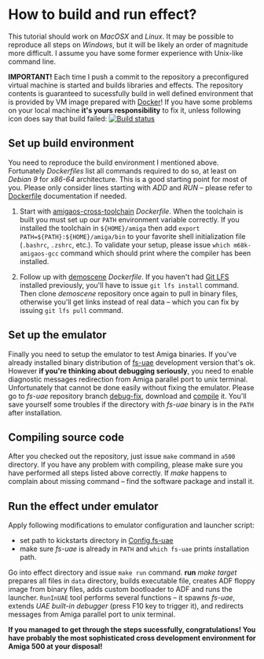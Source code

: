 How to build and run effect?
===

This tutorial should work on *MacOSX* and *Linux*. It may be possible to
reproduce all steps on *Windows*, but it will be likely an order of magnitude
more difficult. I assume you have some former experience with Unix-like command
line. 

**IMPORTANT!** Each time I push a commit to the repository a preconfigured
virtual machine is started and builds libraries and effects. The repository
contents is guaranteed to sucessfully build in well defined environment that is
provided by VM image prepared with [Docker](https://www.docker.com/)! If you
have some problems on your local machine **it's yours responsibility** to fix
it, unless following icon does say that build failed:
[![Build status](https://circleci.com/gh/cahirwpz/demoscene.png)](https://circleci.com/gh/cahirwpz/demoscene)

Set up build environment
---

You need to reproduce the build environment I mentioned above. Fortunately
_Dockerfiles_ list all commands required to do so, at least on _Debian 9_ for
_x86-64_ architecture. This is a good starting point for most of you.
Please only consider lines starting with _ADD_ and _RUN_ – please refer to
[Dockerfile](https://docs.docker.com/engine/reference/builder/#run)
documentation if needed.

1. Start with [amigaos-cross-toolchain](https://github.com/cahirwpz/amigaos-cross-toolchain/blob/master/Dockerfile)
   _Dockerfile_. When the toolchain is built you must set up our `PATH`
   environment variable correctly. If you installed the toolchain in
   `${HOME}/amiga` then add `export PATH=${PATH}:${HOME}/amiga/bin` to your
   favorite shell initialization file (`.bashrc`, `.zshrc`, etc.). To validate
   your setup, please issue `which m68k-amigaos-gcc` command which should print
   where the compiler has been installed.

2. Follow up with [demoscene](https://github.com/cahirwpz/demoscene/blob/master/Dockerfile)
   _Dockerfile_. If you haven't had [Git LFS](https://git-lfs.github.com/)
   installed previously, you'll have to issue `git lfs install` command. Then
   clone *demoscene* repository once again to pull in binary files, otherwise
   you'll get links instead of real data – which you can fix by issuing
   `git lfs pull` command.

Set up the emulator
---

Finally you need to setup the emulator to test Amiga binaries. If you've already
installed binary distribution of [fs-uae](https://fs-uae.net/download-devel)
development version that's ok. However **if you're thinking about debugging
seriously**, you need to enable diagnostic messages redirection from Amiga
parallel port to unix terminal. Unfortunately that cannot be done easily without
fixing the emulator. Please go to _fs-uae_ repository branch
[debug-fix](https://github.com/cahirwpz/fs-uae/tree/debug-fix),
download and [compile](https://fs-uae.net/compiling) it. You'll save yourself
some troubles if the directory with _fs-uae_ binary is in the `PATH` after
installation.

Compiling source code
---

After you checked out the repository, just issue `make` command in `a500`
directory. If you have any problem with compiling, please make sure you have
performed all steps listed above correctly. If *make* happens to complain about
missing command – find the software package and install it.

Run the effect under emulator
---

Apply following modifications to emulator configuration and launcher script:
 - set path to kickstarts directory in [Config.fs-uae](https://github.com/cahirwpz/demoscene/blob/master/a500/effects/Config.fs-uae#L14)
 - make sure _fs-uae_ is already in `PATH` and `which fs-uae` prints
   installation path.

Go into effect directory and issue `make run` command.  **run** _make target_
prepares all files in `data` directory, builds executable file, creates 
ADF floppy image from binary files, adds custom bootloader to ADF and runs the
launcher. `RunInUAE` tool performs several functions – it spawns _fs-uae_,
extends *UAE built-in debugger* (press F10 key to trigger it), and redirects
messages from Amiga parallel port to unix terminal.

**If you managed to get through the steps sucessfully, congratulations! You have
probably the most sophisticated cross development environment for Amiga 500 at
your disposal!**
